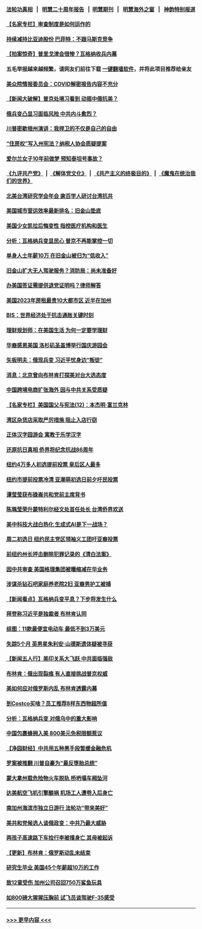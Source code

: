 #### [法轮功真相](https://github.com/gfw-breaker/truth/blob/master/README.md?t=0) &nbsp;&nbsp;|&nbsp;&nbsp; [明慧二十周年报告](https://github.com/gfw-breaker/mh-reports/blob/master/README.md?t=0) &nbsp;&nbsp;|&nbsp;&nbsp;[明慧期刊](https://github.com/gfw-breaker/mh-qikan) &nbsp;&nbsp;|&nbsp;&nbsp; [明慧海外之窗](https://github.com/gfw-breaker/mh-news/blob/master/README.md?t=0) &nbsp;&nbsp;|&nbsp;&nbsp; [神韵特别报道](https://github.com/gfw-breaker/mh-news/blob/master/shenyun.md?t=0)
#### [【名家专栏】审查制度是如何运作的](../pages/nsc412/n14022903.md?t=06270643) 
#### [持续减持比亚迪股份 巴菲特：不跟马斯克竞争](../pages/nsc412/n14023026.md?t=06270643) 
#### [【拍案惊奇】普⾥戈津会很惨？瓦格纳收兵内幕](../pages/nsc412/n14023072.md?t=06270643) 
#### 五毛举报越来越频繁，请网友们前往下载 [一键翻墙软件](https://github.com/gfw-breaker/ssr-accounts)，并将此项目推荐给亲友
#### [美众院情报委员会：COVID解密报告内容不充分](../pages/nsc412/n14023057.md?t=06270643) 
#### [【新闻大破解】普京处境习看到 动摇中俄抗美？](../pages/nsc412/n14023035.md?t=06270643) 
#### [俄兵变凸显习面临风险 中共内斗愈烈？](../pages/nsc412/n14023058.md?t=06270643) 
#### [川普密歇根州演讲：我捍卫的不仅是自己的自由](../pages/nsc412/n14022993.md?t=06270643) 
#### [“住房权”写入州宪法？纳税人协会质疑提案](../pages/nsc412/n14023032.md?t=06270643) 
#### [爱尔兰女子10年前做梦 预知泰坦号事故？](../pages/nsc412/n14022994.md?t=06270643) 
#### [《九评共产党》](https://github.com/begood0513/9ping.md/blob/master/README.md) &nbsp;|&nbsp; [《解体党文化》](../../../../jtdwh.md/blob/master/README.md)  &nbsp;|&nbsp; [《共产主义的终极目的》](../../../../gczydzjmd.md/blob/master/README.md) &nbsp;|&nbsp; [《魔鬼在统治我们的世界》](../../../../mgztzwmdsj.md/blob/master/README.md) 
#### [北美台湾研究学会年会 逾百学人研讨台湾抗共](../pages/nsc412/n14022513.md?t=06270643) 
#### [美国城市营运效率最新排名：旧金山垫底](../pages/nsc412/n14022725.md?t=06270643) 
#### [美国少女凯拉后悔变性 指控医疗机构和医生](../pages/nsc412/n14022584.md?t=06270643) 
#### [分析：瓦格纳兵变显民心 普京不再能掌控一切](../pages/nsc412/n14022970.md?t=06270643) 
#### [单身人士年薪10万 在旧金山被归为“低收入”](../pages/nsc412/n14022735.md?t=06270643) 
#### [旧金山扩大无人驾驶服务？消防局：尚未准备好](../pages/nsc412/n14022700.md?t=06270643) 
#### [办美国签证需提供退党证明吗？律师解答](../pages/nsc412/n14022721.md?t=06270643) 
#### [美国2023年房租最贵10大都市区 近半在加州](../pages/nsc412/n14022463.md?t=06270643) 
#### [BIS：世界经济处于抗击通胀关键时刻](../pages/nsc412/n14022919.md?t=06270643) 
#### [理财规划师：在美国生活 为何一定要学理财](../pages/nsc412/n14022614.md?t=06270643) 
#### [华裔感恩美国 洛杉矶圣盖博举行国庆游园会](../pages/nsc412/n14022500.md?t=06270643) 
#### [矢板明夫：俄现兵变 习近平忧身边“叛徒”](../pages/nsc412/n14022826.md?t=06270643) 
#### [消息：北京曾向布林肯打探美对台大选态度](../pages/nsc412/n14022811.md?t=06270643) 
#### [中国跨境电商扩张海外 因与中共关系受质疑](../pages/nsc412/n14022737.md?t=06270643) 
#### [【名家专栏】美国国父与宪法(12)：本杰明‧富兰克林](../pages/nsc412/n14022083.md?t=06270643) 
#### [湾区杂货店采取严厉措施 阻止入店行窃](../pages/nsc412/n14022727.md?t=06270643) 
#### [正体汉字园游会 寓教于乐学汉字](../pages/nsc412/n14022712.md?t=06270643) 
#### [还原抗日真相 侨界将纪念抗战86周年](../pages/nsc412/n14022709.md?t=06270643) 
#### [纽约4万多人初选提前投票 皇后区人最多](../pages/nsc412/n14022662.md?t=06270643) 
#### [纽约市提前投票冷清 亚潮萌初选日前夕吁民投票](../pages/nsc412/n14022646.md?t=06270643) 
#### [谭莹莹获布碌崙共和党前主席背书](../pages/nsc412/n14022659.md?t=06270643) 
#### [陈珮莹荣升蒙特利尔经文处首任处长 台湾侨界欢送](../pages/nsc412/n14022608.md?t=06270643) 
#### [美中科技大战白热化 生成式AI是下一战场？](../pages/nsc412/n14021752.md?t=06270643) 
#### [周二初选日 纽约民主党区领袖义工团吁亚裔投票](../pages/nsc412/n14022651.md?t=06270643) 
#### [前纽约州长抨击删除犯罪记录的《清白法案》](../pages/nsc412/n14022587.md?t=06270643) 
#### [因中共审查 美国格理集团被曝缩减在华业务](../pages/nsc412/n14022548.md?t=06270643) 
#### [涉谋杀钻石吧家庭养老院2妇 亚裔男护工被捕](../pages/nsc412/n14022551.md?t=06270643) 
#### [【新闻看点】瓦格纳兵变平息？下步将发生什么](../pages/nsc412/n14022474.md?t=06270643) 
#### [拜登称习近平是独裁者 布林肯认同](../pages/nsc412/n14022538.md?t=06270643) 
#### [组图：11款最便宜电动车 最低不到3万美元](../pages/nsc412/n14020732.md?t=06270643) 
#### [失踪5个月 英男星朱利安·山德斯遗体疑被寻获](../pages/nsc412/n14022494.md?t=06270643) 
#### [【新闻五人行】美印关系大飞跃 中共面临强敌](../pages/nsc412/n14022435.md?t=06270643) 
#### [布林肯：俄出现裂痕 有人直接挑战普京权威](../pages/nsc412/n14022464.md?t=06270643) 
#### [美如何应对俄罗斯内乱 布林肯透露内幕](../pages/nsc412/n14022487.md?t=06270643) 
#### [到Costco买啥？员工推荐8样东西物超所值](../pages/nsc412/n14021305.md?t=06270643) 
#### [分析：瓦格纳兵变 对俄乌中的重大影响](../pages/nsc412/n14022346.md?t=06270643) 
#### [中国包裹蜂拥入美 800美元免税限额惹议](../pages/nsc412/n14022207.md?t=06270643) 
#### [【净园财经】中共用五种黑手段暂缓金融危机](../pages/nsc412/n14022264.md?t=06270643) 
#### [罗案被推翻 川普自豪为“最反堕胎总统”](../pages/nsc412/n14022382.md?t=06270643) 
#### [蒙大拿州载危险物火车脱轨 桥坍塌车厢坠河](../pages/nsc412/n14022415.md?t=06270643) 
#### [达美航空飞机引擎酿祸 机场工人遭卷入后身亡](../pages/nsc412/n14022414.md?t=06270643) 
#### [南加州海滨市独立日游行 法轮功“带来美好”](../pages/nsc412/n14022438.md?t=06270643) 
#### [美共和党候选人谈俄政变：中共乃最大威胁](../pages/nsc412/n14022409.md?t=06270643) 
#### [两孩子高速路下车捡行李被撞身亡 其母被起诉](../pages/nsc412/n14021907.md?t=06270643) 
#### [【更新】布林肯：俄罗斯动乱未结束](../pages/nsc412/n14022407.md?t=06270643) 
#### [研究生毕业 美国45个年薪超10万的工作](../pages/nsc412/n14021311.md?t=06270643) 
#### [致12童受伤 加州公司召回750万鲨鱼玩具](../pages/nsc412/n14022320.md?t=06270643) 
#### [如800磅大猩猩压胸前 试飞员谈驾驶F-35感受](../pages/nsc412/n14019973.md?t=06270643) 

----
#### [ >>> 更早内容 <<< ](../indexes/nsc412-earlier.md)
